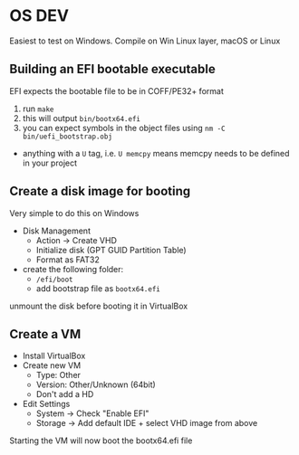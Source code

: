 # OS DEV

Easiest to test on Windows. Compile on Win Linux layer, macOS or Linux

## Building an EFI bootable executable

EFI expects the bootable file to be in COFF/PE32+ format

1. run `make`
2. this will output `bin/bootx64.efi`
3. you can expect symbols in the object files using `nm -C bin/uefi_bootstrap.obj`
  * anything with a `U` tag, i.e. `U memcpy` means memcpy needs to be defined in your project

## Create a disk image for booting

Very simple to do this on Windows

* Disk Management
  * Action -> Create VHD
  * Initialize disk (GPT GUID Partition Table)
  * Format as FAT32
* create the following folder:
  * `/efi/boot`
  * add bootstrap file as `bootx64.efi`

unmount the disk before booting it in VirtualBox


## Create a VM

* Install VirtualBox
* Create new VM
  * Type: Other
  * Version: Other/Unknown (64bit)
  * Don't add a HD
* Edit Settings
  * System -> Check "Enable EFI"
  * Storage -> Add default IDE + select VHD image from above

Starting the VM will now boot the bootx64.efi file
